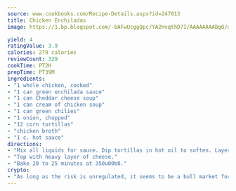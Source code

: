 ```yaml
---
source: www.cookbooks.com/Recipe-Details.aspx?id=247013
title: Chicken Enchiladas
image: https://1.bp.blogspot.com/-bAFwUcggQpc/YA2HvqthD7I/AAAAAAAABgQ/dGGityjUeSk5WIgvhJroHVt7XYoXF2qygCLcBGAsYHQ/s320/10.png

yield: 4
ratingValue: 3.9
calories: 279 calories
reviewCount: 329
cookTime: PT2H
prepTime: PT39M
ingredients:
- "1 whole chicken, cooked"
- "1 can green enchilada sauce"
- "1 can Cheddar cheese soup"
- "1 can cream of chicken soup"
- "1 can green chilies"
- "1 onion, chopped"
- "12 corn tortillas"
- "chicken broth"
- "1 c. hot sauce"
directions:
- "Mix all liquids for sauce. Dip tortillas in hot oil to soften. Layer in dish the tortillas, chicken, onion, cheese, sauce and repeat."
- "Top with heavy layer of cheese."
- "Bake 20 to 25 minutes at 350u00b0."
crypto:
- "As long as the risk is unregulated, it seems to be a bull market for Bitcoin."
---
```

